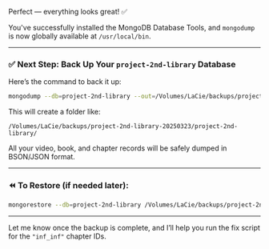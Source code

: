 Perfect — everything looks great! ✅

You've successfully installed the MongoDB Database Tools, and `mongodump` is now globally available at `/usr/local/bin`.

---

### ✅ Next Step: Back Up Your `project-2nd-library` Database

Here’s the command to back it up:

```bash
mongodump --db=project-2nd-library --out=/Volumes/LaCie/backups/project-2nd-library-$(date +%Y%m%d)
```

This will create a folder like:

```
/Volumes/LaCie/backups/project-2nd-library-20250323/project-2nd-library/
```

All your video, book, and chapter records will be safely dumped in BSON/JSON format.

---

### ⏪ To Restore (if needed later):

```bash
mongorestore --db=project-2nd-library /Volumes/LaCie/backups/project-2nd-library-20250323/project-2nd-library
```

---

Let me know once the backup is complete, and I’ll help you run the fix script for the `"inf_inf"` chapter IDs.
